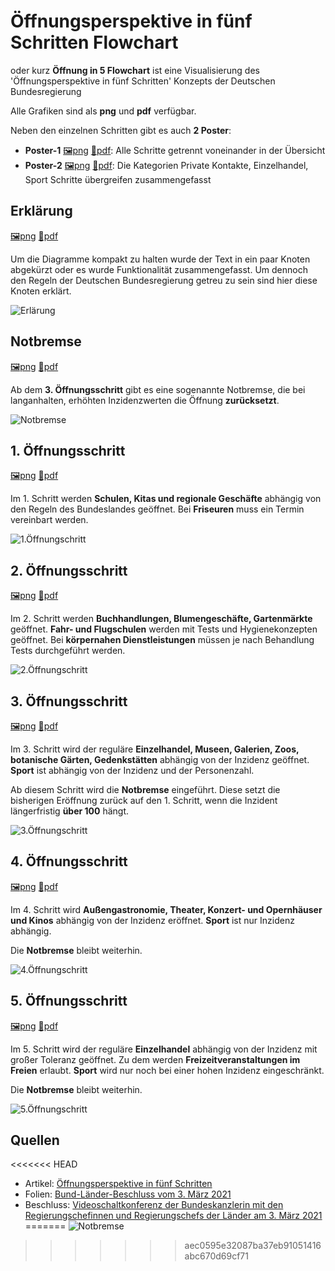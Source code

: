 # Öffnungsperspektive in fünf Schritten Flowchart 

oder kurz **Öffnung in 5 Flowchart**  ist eine Visualisierung des 'Öffnungsperspektive in fünf Schritten' Konzepts der Deutschen Bundesregierung

Alle Grafiken sind als **png** und **pdf** verfügbar.

Neben den einzelnen Schritten gibt es auch **2 Poster**:

- **Poster-1** [🖼png](png/Poster-1.png) [📄pdf](pdf/Poster-1.pdf): Alle Schritte getrennt voneinander in der Übersicht
- **Poster-2** [🖼png](png/Poster-2.png) [📄pdf](pdf/Poster-2.pdf): Die Kategorien Private Kontakte, Einzelhandel, Sport Schritte übergreifen zusammengefasst

## Erklärung

[🖼png](png/Erklärung.png) [📄pdf](pdf/Erklärung.pdf)

Um die Diagramme kompakt zu halten wurde der Text in ein paar Knoten abgekürzt oder es wurde Funktionalität zusammengefasst. Um dennoch den Regeln der Deutschen Bundesregierung getreu zu sein sind hier diese Knoten erklärt.

![Erlärung](png/Erklärung.png)

## Notbremse

[🖼png](png/Notbremse.png) [📄pdf](pdf/Notbremse.pdf)

Ab dem **3. Öffnungsschritt** gibt es eine sogenannte Notbremse, die bei langanhalten, erhöhten Inzidenzwerten die Öffnung **zurücksetzt**.

![Notbremse](png/Notbremse.png)

## 1. Öffnungsschritt

[🖼png](png/Schritt-1.png) [📄pdf](pdf/Schritt-1.pdf)


Im 1. Schritt werden **Schulen, Kitas und regionale Geschäfte** abhängig von den Regeln des Bundeslandes geöffnet. Bei **Friseuren** muss ein Termin vereinbart werden.

![1.Öffnungschritt](png/Schritt-1.png)

## 2. Öffnungsschritt

[🖼png](png/Schritt-2.png) [📄pdf](pdf/Schritt-2.pdf)

Im 2. Schritt werden **Buchhandlungen, Blumengeschäfte, Gartenmärkte** geöffnet. **Fahr- und Flugschulen** werden mit Tests und Hygienekonzepten geöffnet. Bei **körpernahen Dienstleistungen** müssen je nach Behandlung Tests durchgeführt werden.

![2.Öffnungschritt](png/Schritt-2.png)

## 3. Öffnungsschritt

[🖼png](png/Schritt-3.png) [📄pdf](pdf/Schritt-3.pdf)

Im 3. Schritt wird der reguläre **Einzelhandel, Museen, Galerien, Zoos, botanische Gärten, Gedenkstätten** abhängig von der Inzidenz geöffnet. **Sport** ist abhängig von der Inzidenz und der Personenzahl.

Ab diesem Schritt wird die **Notbremse** eingeführt. Diese setzt die bisherigen Eröffnung zurück auf den 1. Schritt, wenn die Inzident längerfristig **über 100** hängt.

![3.Öffnungschritt](png/Schritt-3.png)

## 4. Öffnungsschritt

[🖼png](png/Schritt-4.png) [📄pdf](pdf/Schritt-4.pdf)

Im 4. Schritt wird **Außengastronomie, Theater, Konzert- und Opernhäuser und Kinos** abhängig von der Inzidenz eröffnet. **Sport** ist nur Inzidenz abhängig.

Die **Notbremse** bleibt weiterhin.

![4.Öffnungschritt](png/Schritt-4.png)

## 5. Öffnungsschritt

[🖼png](png/Schritt-5.png) [📄pdf](pdf/Schritt-5.pdf)

Im 5. Schritt wird der reguläre **Einzelhandel** abhängig von der Inzidenz mit großer Toleranz geöffnet. Zu dem werden **Freizeitveranstaltungen im Freien** erlaubt. **Sport** wird nur noch bei einer hohen Inzidenz eingeschränkt.

Die **Notbremse** bleibt weiterhin.

![5.Öffnungschritt](png/Schritt-5.png)

## Quellen

<<<<<<< HEAD
- Artikel: [Öffnungsperspektive in fünf Schritten](https://www.bundesregierung.de/breg-de/aktuelles/fuenf-oeffnungsschritte-1872120)
- Folien: [Bund-Länder-Beschluss vom 3. März 2021](https://www.bundesregierung.de/breg-de/suche/bund-laender-beschluss-vom-3-maerz-2021-1872664)
- Beschluss: [Videoschaltkonferenz der Bundeskanzlerin mit den Regierungschefinnen und Regierungschefs der Länder am 3. März 2021](https://www.bundesregierung.de/resource/blob/975226/1872054/66dba48b5b63d8817615d11edaaed849/2021-03-03-mpk-data.pdf)
=======
![Notbremse](png/Notbremse.png)
>>>>>>> aec0595e32087ba37eb91051416abc670d69cf71
